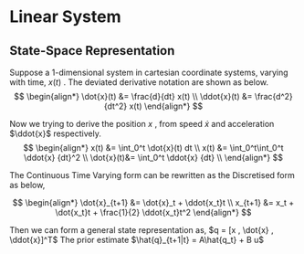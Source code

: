 # Linear System
## State-Space Representation

Suppose a 1-dimensional system in cartesian coordinate systems, varying with time, $x(t)$ .
The deviated derivative notation are shown as below.
$$
\begin{align*}
\dot{x}(t) &= \frac{d}{dt} x(t) \\
\ddot{x}(t) &= \frac{d^2}{dt^2} x(t)
\end{align*}
$$

Now we trying to derive the position $x$ , from speed $\dot{x}$ and acceleration $\ddot{x}$ respectively.
$$
\begin{align*}
x(t) &= \int_0^t \dot{x}(t) dt \\
x(t) &= \int_0^t\int_0^t \ddot{x} {dt}^2 \\
\dot{x}(t)&= \int_0^t \ddot{x} {dt} \\
\end{align*}
$$

The Continuous Time Varying form can be rewritten as the Discretised form as below,


$$
\begin{align*}
\dot{x}_{t+1} &= \dot{x}_t + \ddot{x_t}t \\
x_{t+1} &= x_t + \dot{x_t}t + \frac{1}{2} \ddot{x_t}t^2
\end{align*}
$$


Then we can form a general state representation as, $q = [x , \dot{x} , \ddot{x}]^T$
The prior estimate $\hat{q}_{t+1|t} = A\hat{q_t} + B u$